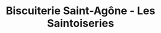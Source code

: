 ---
title: "Biscuiterie Saint-Agône - Les Saintoiseries"
url: /sallanches/biscuiterie-saint-agone-les-saintoiseries/
shop: Konditorei
---
